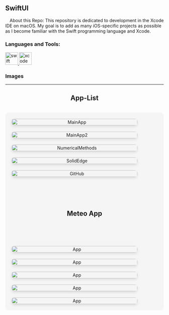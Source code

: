 <h2>SwiftUI</h2>
&emsp;About this Repo: This repository is dedicated to development in the Xcode IDE on macOS. My goal is to add as many iOS-specific projects as possible as I become familiar with the Swift programming language and Xcode.

<h3 align="left">Languages and Tools:</h3>
<div align="left">
   <a href="https://developer.apple.com/swift/" target="_blank" rel="noreferrer">
    <img src="https://raw.githubusercontent.com/devicons/devicon/master/icons/swift/swift-original.svg" alt="swift" width="40" height="40"/>
  </a>
  <a href="https://developer.apple.com/xcode/" target="_blank" rel="noreferrer">
    <img src="https://raw.githubusercontent.com/devicons/devicon/master/icons/xcode/xcode-original.svg" alt="xcode" width="40" height="40"/>
  </a>
</div>

<h3>Images</h3>
<hr>
<div align="center">
  <h2>App-List</h2>
</div><br>
<div align="center" style="display: grid; 
                          grid-template-columns: repeat(auto-fit, minmax(400px, 1fr));
                          gap: 20px;
                          padding: 20px;
                          background-color: #f5f5f5;
                          border-radius: 10px;
                          max-width: 1200px;
                          margin: 0 auto;">
  <img alt="MainApp" width="400" style="width: 100%; 
                                            max-width: 400px;
                                            border-radius: 8px;
                                            box-shadow: 0 4px 8px rgba(0,0,0,0.1);
                                            transition: transform 0.3s ease;
                                            &:hover {
                                                transform: scale(1.02);
                                            }" 
        src="https://github.com/aaiant/SwiftUI/blob/main/App-List/Images/Simulator%20Main%20Page%20-%20iPhone%2016.png">
    <img alt="MainApp2" width="400" style="width: 100%; 
                                            max-width: 400px;
                                            border-radius: 8px;
                                            box-shadow: 0 4px 8px rgba(0,0,0,0.1);
                                            transition: transform 0.3s ease;
                                            &:hover {
                                                transform: scale(1.02);
                                            }" 
        src="https://github.com/aaiant/SwiftUI/blob/main/App-List/Images/Simulator%20Main%20Page%202%20-%20iPhone%2016.png">
    <img alt="NumericalMethods" width="400" style="width: 100%; 
                                            max-width: 400px;
                                            border-radius: 8px;
                                            box-shadow: 0 4px 8px rgba(0,0,0,0.1);
                                            transition: transform 0.3s ease;
                                            &:hover {
                                                transform: scale(1.02);
                                            }" 
        src="https://github.com/aaiant/SwiftUI/blob/main/App-List/Images/Simulator%20Numerical%20Methods%20Repo%20Details.png">
    <img alt="SolidEdge" width="400" style="width: 100%; 
                                            max-width: 400px;
                                            border-radius: 8px;
                                            box-shadow: 0 4px 8px rgba(0,0,0,0.1);
                                            transition: transform 0.3s ease;
                                            &:hover {
                                                transform: scale(1.02);
                                            }" 
        src="https://github.com/aaiant/SwiftUI/blob/main/App-List/Images/Simulator%20Solid%20Edge%20Repo%20Details.png">
     <img alt="GitHub" width="400" style="width: 100%; 
                                            max-width: 400px;
                                            border-radius: 8px;
                                            box-shadow: 0 4px 8px rgba(0,0,0,0.1);
                                            transition: transform 0.3s ease;
                                            &:hover {
                                                transform: scale(1.02);
                                            }" 
        src="https://github.com/aaiant/SwiftUI/blob/main/App-List/Images/Simulator%20Visit%20Repo%20-%20iPhone%2016.png">
   <br><br>
   <div align="center">
      <h2>Meteo App</h2>
   </div>
   <br><br>
     <img alt="App" width="400" style="width: 100%; 
                                            max-width: 400px;
                                            border-radius: 8px;
                                            box-shadow: 0 4px 8px rgba(0,0,0,0.1);
                                            transition: transform 0.3s ease;
                                            &:hover {
                                                transform: scale(1.02);
                                            }" 
        src="https://github.com/aaiant/SwiftUI/blob/main/Meteo%20App/Images/Simulator%201%20-%20iPhone%2016%20Pro%20.png">
     <img alt="App" width="400" style="width: 100%; 
                                            max-width: 400px;
                                            border-radius: 8px;
                                            box-shadow: 0 4px 8px rgba(0,0,0,0.1);
                                            transition: transform 0.3s ease;
                                            &:hover {
                                                transform: scale(1.02);
                                            }" 
        src="https://github.com/aaiant/SwiftUI/blob/main/Meteo%20App/Images/Simulator%202%20-%20iPhone%2016%20Pro.png">
     <img alt="App" width="400" style="width: 100%; 
                                            max-width: 400px;
                                            border-radius: 8px;
                                            box-shadow: 0 4px 8px rgba(0,0,0,0.1);
                                            transition: transform 0.3s ease;
                                            &:hover {
                                                transform: scale(1.02);
                                            }" 
        src="https://github.com/aaiant/SwiftUI/blob/main/Meteo%20App/Images/Simulator%203%20-%20iPhone%2016%20Pro.png">
     <img alt="App" width="400" style="width: 100%; 
                                            max-width: 400px;
                                            border-radius: 8px;
                                            box-shadow: 0 4px 8px rgba(0,0,0,0.1);
                                            transition: transform 0.3s ease;
                                            &:hover {
                                                transform: scale(1.02);
                                            }" 
        src="https://github.com/aaiant/SwiftUI/blob/main/Meteo%20App/Images/Simulator%204%20-%20iPhone%2016%20Pro.png">
     <img alt="App" width="400" style="width: 100%; 
                                            max-width: 400px;
                                            border-radius: 8px;
                                            box-shadow: 0 4px 8px rgba(0,0,0,0.1);
                                            transition: transform 0.3s ease;
                                            &:hover {
                                                transform: scale(1.02);
                                            }" 
        src="https://github.com/aaiant/SwiftUI/blob/main/Meteo%20App/Images/Simulator%205%20-%20iPhone%2016%20Pro.png">
</div>
